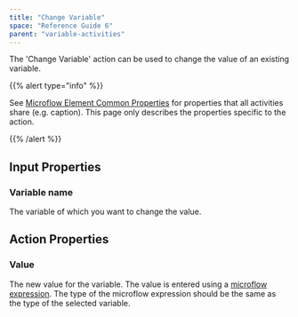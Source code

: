 ```yaml
---
title: "Change Variable"
space: "Reference Guide 6"
parent: "variable-activities"
---
```



The 'Change Variable' action can be used to change the value of an existing variable.

{{% alert type="info" %}}

See [Microflow Element Common Properties](microflow-element-common-properties) for properties that all activities share (e.g. caption). This page only describes the properties specific to the action.

{{% /alert %}}

## Input Properties

### Variable name

The variable of which you want to change the value.

## Action Properties

### Value

The new value for the variable. The value is entered using a [microflow expression](microflow-expressions). The type of the microflow expression should be the same as the type of the selected variable.
